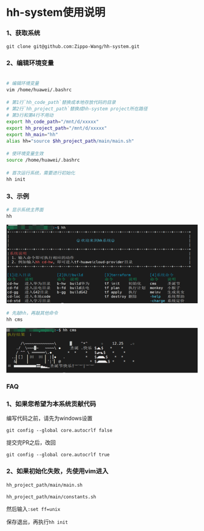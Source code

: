 # hh-system使用说明

### 1、获取系统
```git
git clone git@github.com:Zippo-Wang/hh-system.git
```
### 2、编辑环境变量
```bash

# 编辑环境变量
vim /home/huawei/.bashrc

# 第1行`hh_code_path`替换成本地存放代码的目录
# 第2行`hh_project_path`替换成hh-system project所在路径 
# 第3行和第4行不用动
export hh_code_path="/mnt/d/xxxxx"
export hh_project_path="/mnt/d/xxxxx"
export hh_main="hh"
alias hh="source $hh_project_path/main/main.sh"

# 使环境变量生效
source /home/huawei/.bashrc

# 首次运行系统，需要进行初始化
hh init
```

### 3、示例
```bash
# 显示系统主界面
hh
```
![hh.png](images/hh.png)


```bash
# 先敲hh，再敲其他命令
hh cms
```
![hh_cms.png](images/hh_cms.png)

### FAQ

### 1、如果您希望为本系统贡献代码
编写代码之前，请先为windows设置
```git
git config --global core.autocrlf false
```

提交完PR之后，改回
```git
git config --global core.autocrlf true
```

### 2、如果初始化失败，先使用vim进入

`hh_project_path/main/main.sh`

`hh_project_path/main/constants.sh`

然后输入`:set ff=unix`

保存退出，再执行`hh init`
